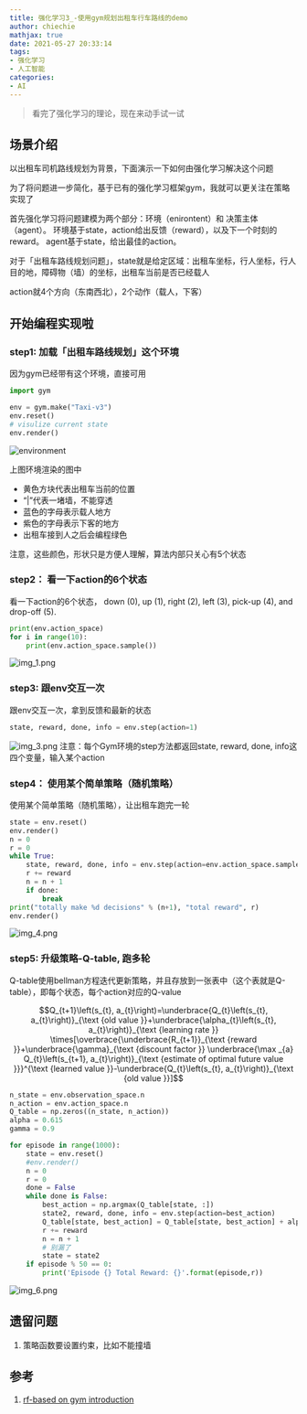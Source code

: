 ```yaml
---
title: 强化学习3_-使用gym规划出租车行车路线的demo
author: chiechie
mathjax: true
date: 2021-05-27 20:33:14
tags:
- 强化学习
- 人工智能
categories:
- AI
---
```


> 看完了强化学习的理论，现在来动手试一试

## 场景介绍

以出租车司机路线规划为背景，下面演示一下如何由强化学习解决这个问题

为了将问题进一步简化，基于已有的强化学习框架gym，我就可以更关注在策略实现了

首先强化学习将问题建模为两个部分：环境（enirontent）和 决策主体（agent）。
环境基于state，action给出反馈（reward），以及下一个时刻的reward。
agent基于state，给出最佳的action。

对于「出租车路线规划问题」，state就是给定区域：出租车坐标，行人坐标，行人目的地，障碍物（墙）的坐标，出租车当前是否已经载人

action就4个方向（东南西北），2个动作（载人，下客）

## 开始编程实现啦

### step1: 加载「出租车路线规划」这个环境

因为gym已经带有这个环境，直接可用

```python
import gym

env = gym.make("Taxi-v3")
env.reset()
# visulize current state
env.render()
```
![environment](img.png)

上图环境渲染的图中

- 黄色方块代表出租车当前的位置
- “|”代表一堵墙，不能穿透
- 蓝色的字母表示载人地方
- 紫色的字母表示下客的地方
- 出租车接到人之后会编程绿色

注意，这些颜色，形状只是方便人理解，算法内部只关心有5个状态

### step2： 看一下action的6个状态

看一下action的6个状态，
down (0), up (1), right (2), left (3), pick-up (4), and drop-off (5).
```python
print(env.action_space)
for i in range(10):
    print(env.action_space.sample())
```
![img_1.png](img_1.png)

### step3: 跟env交互一次

跟env交互一次，拿到反馈和最新的状态


```python
state, reward, done, info = env.step(action=1)
```
![img_3.png](img_3.png)
注意：每个Gym环境的step方法都返回state, reward, done, info这四个变量，输入某个action

### step4： 使用某个简单策略（随机策略）

 使用某个简单策略（随机策略），让出租车跑完一轮

```python
state = env.reset()
env.render()
n = 0
r = 0
while True:
    state, reward, done, info = env.step(action=env.action_space.sample())
    r += reward
    n = n + 1
    if done:
        break
print("totally make %d decisions" % (n+1), "total reward", r)
env.render()
```

![img_4.png](img_4.png)

### step5: 升级策略-Q-table, 跑多轮

Q-table使用bellman方程迭代更新策略，并且存放到一张表中（这个表就是Q-table），即每个状态，每个action对应的Q-value

$$Q_{t+1}\left(s_{t}, a_{t}\right)=\underbrace{Q_{t}\left(s_{t}, a_{t}\right)}_{\text {old value }}+\underbrace{\alpha_{t}\left(s_{t}, a_{t}\right)}_{\text {learning rate }} \times[\overbrace{\underbrace{R_{t+1}}_{\text {reward }}+\underbrace{\gamma}_{\text {discount factor }} \underbrace{\max _{a} Q_{t}\left(s_{t+1}, a_{t}\right)}_{\text {estimate of optimal future value }}}^{\text {learned value }}-\underbrace{Q_{t}\left(s_{t}, a_{t}\right)}_{\text {old value }}]$$

```python
n_state = env.observation_space.n
n_action = env.action_space.n
Q_table = np.zeros((n_state, n_action))
alpha = 0.615
gamma = 0.9

for episode in range(1000):
    state = env.reset()
    #env.render()
    n = 0
    r = 0
    done = False
    while done is False:
        best_action = np.argmax(Q_table[state, :])
        state2, reward, done, info = env.step(action=best_action)
        Q_table[state, best_action] = Q_table[state, best_action] + alpha *(reward + gamma * np.max(Q_table[state2]) - Q_table[state, best_action])
        r += reward
        n = n + 1
        # 别漏了
        state = state2 
    if episode % 50 == 0:
        print('Episode {} Total Reward: {}'.format(episode,r))
```

![img_6.png](img_6.png)


## 遗留问题

1. 策略函数要设置约束，比如不能撞墙


## 参考
1. [rf-based on gym introduction](https://www.oreilly.com/radar/introduction-to-reinforcement-learning-and-openai-gym/)